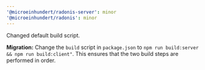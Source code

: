 ```yaml
---
'@microeinhundert/radonis-server': minor
'@microeinhundert/radonis': minor
---
```


Changed default build script.

**Migration:**
Change the `build` script in `package.json` to `npm run build:server && npm run build:client"`. This ensures that the two build steps are performed in order.
